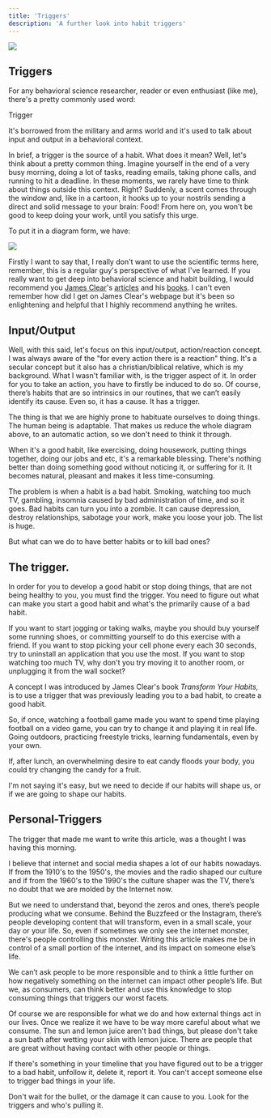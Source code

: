 ```yaml
---
title: 'Triggers'
description: 'A further look into habit triggers'
---
```


![](https://i.imgur.com/JnVhuLX.jpg)

## Triggers


For any behavioral science researcher, reader or even enthusiast (like me), there's a pretty commonly used word:

Trigger

It's borrowed from the military and arms world and it's used to talk about input and output in a behavioral context.

In brief, a trigger is the source of a habit. What does it mean? Well, let's think about a pretty common thing. Imagine yourself in the end of a very busy morning, doing a lot of tasks, reading emails, taking phone calls, and running to hit a deadline. In these moments, we rarely have time to think about things outside this context. Right? Suddenly, a scent comes through the window and, like in a cartoon, it hooks up to your nostrils sending a direct and solid message to your brain: Food! From here on, you won't be good to keep doing your work, until you satisfy this urge.

To put it in a diagram form, we have:

![](https://miro.medium.com/max/926/1*qhY9A48vMOTNCEQZwmPF3w.png)

Firstly I want to say that, I really don't want to use the scientific terms here, remember, this is a regular guy's perspective of what I've learned. If you really want to get deep into behavioral science and habit building, I would recommend you [James Clear](http://jamesclear.com/)'s [articles](http://jamesclear.com/blog) and his [books](http://jamesclear.com/books). I can't even remember how did I get on James Clear's webpage but it's been so enlightening and helpful that I highly recommend anything he writes.

Input/Output
------------

Well, with this said, let's focus on this input/output, action/reaction concept. I was always aware of the "for every action there is a reaction" thing. It's a secular concept but it also has a christian/biblical relative, which is my background. What I wasn't familiar with, is the trigger aspect of it. In order for you to take an action, you have to firstly be induced to do so. Of course, there’s habits that are so intrinsics in our routines, that we can’t easily identify its cause. Even so, it has a cause. It has a trigger.

The thing is that we are highly prone to habituate ourselves to doing things. The human being is adaptable. That makes us reduce the whole diagram above, to an automatic action, so we don't need to think it through.

When it's a good habit, like exercising, doing housework, putting things together, doing our jobs and etc, it's a remarkable blessing. There's nothing better than doing something good without noticing it, or suffering for it. It becomes natural, pleasant and makes it less time-consuming.

The problem is when a habit is a bad habit. Smoking, watching too much TV, gambling, insomnia caused by bad administration of time, and so it goes. Bad habits can turn you into a zombie. It can cause depression, destroy relationships, sabotage your work, make you loose your job. The list is huge.

But what can we do to have better habits or to kill bad ones?

The trigger.
------------

In order for you to develop a good habit or stop doing things, that are not being healthy to you, you must find the trigger. You need to figure out what can make you start a good habit and what's the primarily cause of a bad habit.

If you want to start jogging or taking walks, maybe you should buy yourself some running shoes, or committing yourself to do this exercise with a friend. If you want to stop picking your cell phone every each 30 seconds, try to uninstall an application that you use the most. If you want to stop watching too much TV, why don't you try moving it to another room, or unplugging it from the wall socket?

A concept I was introduced by James Clear's book _Transform Your Habits,_ is to use a trigger that was previously leading you to a bad habit, to create a good habit.

So, if once, watching a football game made you want to spend time playing football on a video game, you can try to change it and playing it in real life. Going outdoors, practicing freestyle tricks, learning fundamentals, even by your own.

If, after lunch, an overwhelming desire to eat candy floods your body, you could try changing the candy for a fruit.

I'm not saying it's easy, but we need to decide if our habits will shape us, or if we are going to shape our habits.

Personal-Triggers
-----------------

The trigger that made me want to write this article, was a thought I was having this morning.

I believe that internet and social media shapes a lot of our habits nowadays. If from the 1910's to the 1950's, the movies and the radio shaped our culture and if from the 1960's to the 1990's the culture shaper was the TV, there’s no doubt that we are molded by the Internet now.

But we need to understand that, beyond the zeros and ones, there’s people producing what we consume. Behind the Buzzfeed or the Instagram, there’s people developing content that will transform, even in a small scale, your day or your life. So, even if sometimes we only see the internet monster, there's people controlling this monster. Writing this article makes me be in control of a small portion of the internet, and its impact on someone else’s life.

We can’t ask people to be more responsible and to think a little further on how negatively something on the internet can impact other people’s life. But we, as consumers, can think better and use this knowledge to stop consuming things that triggers our worst facets.

Of course we are responsible for what we do and how external things act in our lives. Once we realize it we have to be way more careful about what we consume. The sun and lemon juice aren't bad things, but please don't take a sun bath after wetting your skin with lemon juice. There are people that are great without having contact with other people or things.

If there's something in your timeline that you have figured out to be a trigger to a bad habit, unfollow it, delete it, report it. You can't accept someone else to trigger bad things in your life.

Don't wait for the bullet, or the damage it can cause to you. Look for the triggers and who's pulling it.
